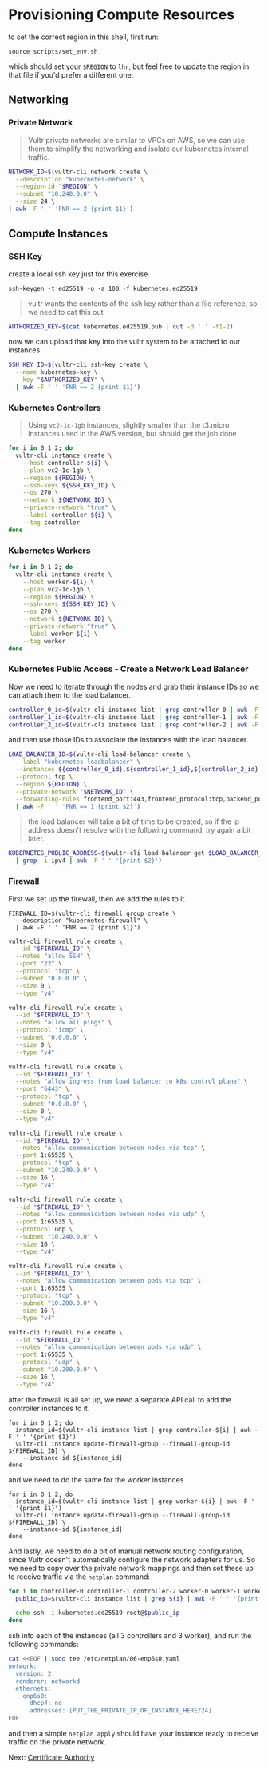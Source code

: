 # Provisioning Compute Resources

to set the correct region in this shell, first run:

```
source scripts/set_env.sh
```

which should set your `$REGION` to `lhr`, but feel free to update the region in that file if you'd prefer a different one.

## Networking

### Private Network

> Vultr private networks are similar to VPCs on AWS, so we can use them to simplify the networking and isolate our kubernetes internal traffic.

```sh
NETWORK_ID=$(vultr-cli network create \
  --description "kubernetes-network" \
  --region-id "$REGION" \
  --subnet "10.240.0.0" \
  --size 24 \
| awk -F ' ' 'FNR == 2 {print $1}')
```

## Compute Instances

### SSH Key

create a local ssh key just for this exercise

```
ssh-keygen -t ed25519 -o -a 100 -f kubernetes.ed25519
```

> vultr wants the contents of the ssh key rather than a file reference, so we need to cat this out

```sh
AUTHORIZED_KEY=$(cat kubernetes.ed25519.pub | cut -d ' ' -f1-2)
```

now we can upload that key into the vultr system to be attached to our instances:

```sh
SSH_KEY_ID=$(vultr-cli ssh-key create \
  --name kubernetes-key \
  --key "$AUTHORIZED_KEY" \
  | awk -F ' ' 'FNR == 2 {print $1}')
```

### Kubernetes Controllers

> Using `vc2-1c-1gb` instances, slightly smaller than the t3.micro instances used in the AWS version, but should get the job done

```sh
for i in 0 1 2; do
  vultr-cli instance create \
    --host controller-${i} \
    --plan vc2-1c-1gb \
    --region ${REGION} \
    --ssh-keys ${SSH_KEY_ID} \
    --os 270 \
    --network ${NETWORK_ID} \
    --private-network "true" \
    --label controller-${i} \
    --tag controller
done
```

### Kubernetes Workers

```sh
for i in 0 1 2; do
  vultr-cli instance create \
    --host worker-${i} \
    --plan vc2-1c-1gb \
    --region ${REGION} \
    --ssh-keys ${SSH_KEY_ID} \
    --os 270 \
    --network ${NETWORK_ID} \
    --private-network "true" \
    --label worker-${i} \
    --tag worker
done
```

### Kubernetes Public Access - Create a Network Load Balancer

Now we need to iterate through the nodes and grab their instance IDs so we can attach them to the load balancer.

```sh
controller_0_id=$(vultr-cli instance list | grep controller-0 | awk -F ' ' '{print $1}')
controller_1_id=$(vultr-cli instance list | grep controller-1 | awk -F ' ' '{print $1}')
controller_2_id=$(vultr-cli instance list | grep controller-2 | awk -F ' ' '{print $1}')
```

and then use those IDs to associate the instances with the load balancer.

```sh
LOAD_BALANCER_ID=$(vultr-cli load-balancer create \
  --label "kubernetes-loadbalancer" \
  --instances ${controller_0_id},${controller_1_id},${controller_2_id} \
  --protocol tcp \
  --region ${REGION} \
  --private-network "$NETWORK_ID" \
  --forwarding-rules frontend_port:443,frontend_protocol:tcp,backend_port:6443,backend_protocol:tcp
  | awk -F ' ' 'FNR == 1 {print $2}')
```

> the load balancer will take a bit of time to be created, so if the ip address doesn't resolve with the following command, try again a bit later.

```sh
KUBERNETES_PUBLIC_ADDRESS=$(vultr-cli load-balancer get $LOAD_BALANCER_ID \
  | grep -i ipv4 | awk -F ' ' '{print $2}')
```

### Firewall

First we set up the firewall, then we add the rules to it.

```
FIREWALL_ID=$(vultr-cli firewall group create \
  --description "kubernetes-firewall" \
  | awk -F ' ' 'FNR == 2 {print $1}')

```

```sh
vultr-cli firewall rule create \
  --id "$FIREWALL_ID" \
  --notes "allow SSH" \
  --port "22" \
  --protocol "tcp" \
  --subnet "0.0.0.0" \
  --size 0 \
  --type "v4"
```

```sh
vultr-cli firewall rule create \
  --id "$FIREWALL_ID" \
  --notes "allow all pings" \
  --protocol "icmp" \
  --subnet "0.0.0.0" \
  --size 0 \
  --type "v4"
```

```sh
vultr-cli firewall rule create \
  --id "$FIREWALL_ID" \
  --notes "allow ingress from load balancer to k8s control plane" \
  --port "6443" \
  --protocol "tcp" \
  --subnet "0.0.0.0" \
  --size 0 \
  --type "v4"
```

```sh
vultr-cli firewall rule create \
  --id "$FIREWALL_ID" \
  --notes "allow communication between nodes via tcp" \
  --port 1:65535 \
  --protocol "tcp" \
  --subnet "10.240.0.0" \
  --size 16 \
  --type "v4"
```

```sh
vultr-cli firewall rule create \
  --id "$FIREWALL_ID" \
  --notes "allow communication between nodes via udp" \
  --port 1:65535 \
  --protocol udp \
  --subnet "10.240.0.0" \
  --size 16 \
  --type "v4"
```

```sh
vultr-cli firewall rule create \
  --id "$FIREWALL_ID" \
  --notes "allow communication between pods via tcp" \
  --port 1:65535 \
  --protocol "tcp" \
  --subnet "10.200.0.0" \
  --size 16 \
  --type "v4"
```

```sh
vultr-cli firewall rule create \
  --id "$FIREWALL_ID" \
  --notes "allow communication between pods via udp" \
  --port 1:65535 \
  --protocol "udp" \
  --subnet "10.200.0.0" \
  --size 16 \
  --type "v4"
```

after the firewall is all set up, we need a separate API call to add the controller instances to it.

```
for i in 0 1 2; do
  instance_id=$(vultr-cli instance list | grep controller-${i} | awk -F ' ' '{print $1}')
  vultr-cli instance update-firewall-group --firewall-group-id ${FIREWALL_ID} \
    --instance-id ${instance_id}
done
```

and we need to do the same for the worker instances

```
for i in 0 1 2; do
  instance_id=$(vultr-cli instance list | grep worker-${i} | awk -F ' ' '{print $1}')
  vultr-cli instance update-firewall-group --firewall-group-id ${FIREWALL_ID} \
    --instance-id ${instance_id}
done
```

And lastly, we need to do a bit of manual network routing configuration, since Vultr doesn't automatically configure
the network adapters for us. So we need to copy over the private network mappings and then set these up to receive
traffic via the `netplan` command:

```sh
for i in controller-0 controller-1 controller-2 worker-0 worker-1 worker-2; do
  public_ip=$(vultr-cli instance list | grep ${i} | awk -F ' ' '{print $2}')

  echo ssh -i kubernetes.ed25519 root@$public_ip
done
```

ssh into each of the instances (all 3 controllers and 3 worker), and run the following commands:

```sh
cat <<EOF | sudo tee /etc/netplan/06-enp6s0.yaml
network:
  version: 2
  renderer: networkd
  ethernets:
    enp6s0:
      dhcp4: no
      addresses: [PUT_THE_PRIVATE_IP_OF_INSTANCE_HERE/24]
EOF
```

and then a simple `netplan apply` should have your instance ready to receive traffic on the private network.

Next: [Certificate Authority](04-certificate-authority.md)
